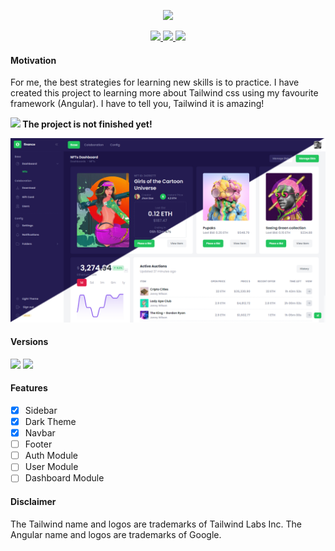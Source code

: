<p align="center">
    <img src="src/assets/preview/logo.png" width="150">
</p>

<p align="center">
    <a href="https://github.com/luciano-work/angular-tailwind/stargazers">
        <img height= "24" src="https://img.shields.io/github/stars/luciano-work/angular-tailwind?colorA=1e1e28&colorB=c9cbff&style=for-the-badge">
    </a>
    <a href="https://github.com/luciano-work/angular-tailwind/issues">
        <img height= "24" src="https://img.shields.io/github/issues/luciano-work/angular-tailwind?colorA=1e1e28&colorB=f7be95&style=for-the-badge">
    </a>
    <a href="https://github.com/luciano-work/angular-tailwind/contributors">
        <img height= "24" src="https://img.shields.io/github/contributors/luciano-work/angular-tailwind?colorA=1e1e28&colorB=b1e1a6&style=for-the-badge">
    </a>
</p>

#### Motivation

For me, the best strategies for learning new skills is to practice. 
I have created this project to learning more about Tailwind css using my favourite framework (Angular). I have to tell you, Tailwind it is amazing!

<b><img src="https://cdn-icons-png.flaticon.com/512/6897/6897039.png" width="14"/> The project is not finished yet!</b>

<p>
  <img alt="Preview" src="src/assets/preview/preview.png">
</p>

#### Versions
<a href="https://angular.io"><img height= "24" src= "https://img.shields.io/badge/Angular 14-DD0031?style=for-the-badge&logo=angular&logoColor=white"></a> <a href="https://tailwindcss.com"><img height= "24" src= "https://img.shields.io/badge/Tailwind 3-0ea5e9?style=for-the-badge&logo=tailwind-css&logoColor=white"></a>

#### Features
  * [X] Sidebar
  * [x] Dark Theme
  * [x] Navbar
  * [ ] Footer
  * [ ] Auth Module
  * [ ] User Module
  * [ ] Dashboard Module

#### Disclaimer
The Tailwind name and logos are trademarks of Tailwind Labs Inc.
The Angular name and logos are trademarks of Google.
